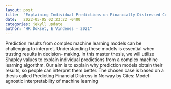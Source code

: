 ```yaml
---
layout: post
title:  "Explaining Individual Predictions on Financially Distressed Companies Using Shapley Values"
date:   2022-05-05 02:23:22 -0400
categories: jekyll update
author: "HR Dokset, E Vindenes - 2021"
---
```

Prediction results from complex machine learning models can be challenging to interpret. Understanding these models is essential when trusting results in decision- making. In this master thesis, we will utilize Shapley values to explain individual predictions from a complex machine learning algorithm. Our aim is to explain why prediction models obtain their results, so people can interpret them better. The chosen case is based on a thesis called Predicting Financial Distress in Norway by Cites: Model-agnostic interpretability of machine learning